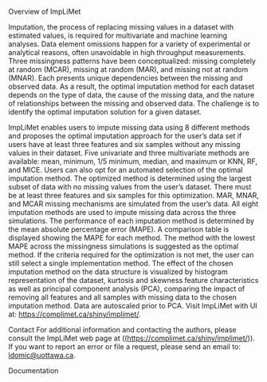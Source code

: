 Overview of ImpLiMet

Imputation, the process of replacing missing values in a dataset with estimated values, is required for multivariate and machine learning analyses. Data element omissions happen for a variety of experimental or analytical reasons, often unavoidable in high throughput measurements. Three missingness patterns have been conceptualized: missing completely at random (MCAR), missing at random (MAR), and missing not at random (MNAR).  Each presents unique dependencies between the missing and observed data. As a result, the optimal imputation method for each dataset depends on the type of data, the cause of the missing data, and the nature of relationships between the missing and observed data.  The challenge is to identify the optimal imputation solution for a given dataset.

ImpLiMet enables users to impute missing data using 8 different methods and proposes the optimal imputation approach for the user’s data set if users have at least three features and six samples without any missing values in their dataset. Five univariate and three multivariate methods are available: mean, minimum, 1/5 minimum, median, and maximum or KNN, RF, and MICE.  Users can also opt for an automated selection of the optimal imputation method. The optimized method is determined using the largest subset of data with no missing values from the user’s dataset. There must be at least three features and six samples for this optimization. MAR, MNAR, and MCAR missing mechanisms are simulated from the user’s data. All eight imputation methods are used to impute missing data across the three simulations. The performance of each imputation method is determined by the mean absolute percentage error (MAPE). A comparison table is displayed showing the MAPE for each method. The method with the lowest MAPE across the missingness simulations is suggested as the optimal method.  If the criteria required for the optimization is not met, the user can still select a single implementation method. The effect of the chosen imputation method on the data structure is visualized by histogram representation of the dataset, kurtosis and skewness feature characteristics as well as principal component analysis (PCA), comparing the impact of removing all features and all samples with missing data to the chosen imputation method. Data are autoscaled prior to PCA. Visit ImpLiMet with UI at: https://complimet.ca/shiny/implimet/.  

Contact
For additional information and contacting the authors, please consult the ImpLiMet web page at ((https://complimet.ca/shiny/implimet/)). If you want to report an error or file a request, please send an email to: ldomic@uottawa.ca.

Documentation
